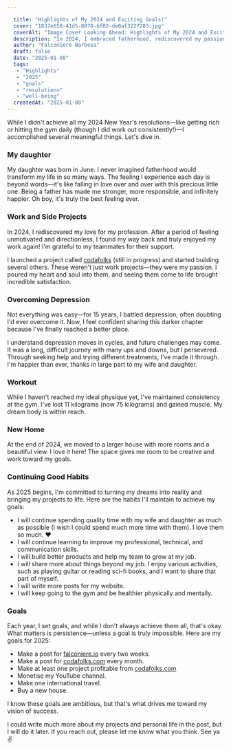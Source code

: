 ```yaml
---

  title: "Highlights of My 2024 and Exciting Goals!"
  cover: "1837e658-41d5-8070-bf02-de0af3227203.jpg"
  coverAlt: "Image Cover Looking Ahead: Highlights of My 2024 and Exciting Goals!"
  description: "In 2024, I embraced fatherhood, rediscovered my passion for work, overcame depression, and maintained a consistent gym routine. I moved to a new home and set ambitious goals for 2025, including regular blog posts, project profitability, and personal growth."
  author: "Falconiere Barbosa"
  draft: false
  date: "2025-01-08"
  tags:
   - "Highlights"
   - "2025"
   - "goals"
   - "resolutions"
   - "well-being"
  createdAt: "2025-01-08"
---
```


  

While I didn't achieve all my 2024 New Year's resolutions—like getting rich or hitting the gym daily (though I did work out consistently!)—I accomplished several meaningful things. Let's dive in.

### My daughter

My daughter was born in June. I never imagined fatherhood would transform my life in so many ways. The feeling I experience each day is beyond words—it's like falling in love over and over with this precious little one. Being a father has made me stronger, more responsible, and infinitely happier. Oh boy, it's truly the best feeling ever.

### Work and Side Projects

In 2024, I rediscovered my love for my profession. After a period of feeling unmotivated and directionless, I found my way back and truly enjoyed my work again! I'm grateful to my teammates for their support.

I launched a project called [codafolks](https://codafolks.com/) (still in progress) and started building several others. These weren't just work projects—they were my passion. I poured my heart and soul into them, and seeing them come to life brought incredible satisfaction.

### Overcoming Depression

Not everything was easy—for 15 years, I battled depression, often doubting I'd ever overcome it. Now, I feel confident sharing this darker chapter because I've finally reached a better place.

I understand depression moves in cycles, and future challenges may come. It was a long, difficult journey with many ups and downs, but I persevered. Through seeking help and trying different treatments, I've made it through. I'm happier than ever, thanks in large part to my wife and daughter.

### Workout

While I haven't reached my ideal physique yet, I've maintained consistency at the gym. I've lost 11 kilograms (now 75 kilograms) and gained muscle. My dream body is within reach.

### New Home

At the end of 2024, we moved to a larger house with more rooms and a beautiful view. I love it here! The space gives me room to be creative and work toward my goals.

### Continuing Good Habits

As 2025 begins, I'm committed to turning my dreams into reality and bringing my projects to life. Here are the habits I'll maintain to achieve my goals:

- I will continue spending quality time with my wife and daughter as much as possible (I wish I could spend much more time with them). I love them so much. ❤️
- I will continue learning to improve my professional, technical, and communication skills.
- I will build better products and help my team to grow at my job.
- I will share more about things beyond my job. I enjoy various activities, such as playing guitar or reading sci-fi books, and I want to share that part of myself.
- I will write more posts for my website.
- I will keep going to the gym and be healthier physically and mentally.

### Goals

Each year, I set goals, and while I don't always achieve them all, that's okay. What matters is persistence—unless a goal is truly impossible. Here are my goals for 2025:

- Make a post for [falconiere.io](http://falconiere.io/) every two weeks.
- Make a post for [codafolks.com](http://codafolks.com/) every month.
- Make at least one project profitable from [codafolks.com](http://codafolks.com/)
- Monetise my YouTube channel.
- Make one international travel.
- Buy a new house.

I know these goals are ambitious, but that's what drives me toward my vision of success.

I could write much more about my projects and personal life in the post, but I will do it later. If you reach out, please let me know what you think. See ya ✌

